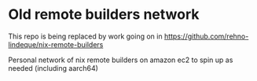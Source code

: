 # Old remote builders network

This repo is being replaced by work going on in https://github.com/rehno-lindeque/nix-remote-builders

Personal network of nix remote builders on amazon ec2 to spin up as needed (including aarch64)
